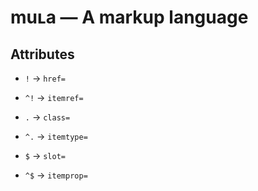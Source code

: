 # muʟa — A markup language

## Attributes

- `!` → `href=`
- `^!` → `itemref=`

- `.` → `class=`
- `^.` → `itemtype=`

- `$` → `slot=`
- `^$` → `itemprop=`
